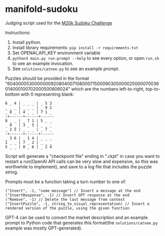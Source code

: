 # manifold-sudoku

Judging script used for the [M20k Sudoku Challenge](https://manifold.markets/Mira/will-a-prompt-that-enables-gpt4-to?r=TWlyYQ)

Instructions:
1. Install python.
2. Install library requirements: `pip install -r requirements.txt`
3. Set OPENAI_API_KEY environment variable
4. `python3 main.py run-prompt --help` to see every option, or open `run.sh` to see an example invocation.
5. See `solutions/catnee.py` to see an example prompt.

Puzzles should be provided in the format "604000053000000092080400710800071500090305000025000070036014000100702000500806024" which are the numbers left-to-right, top-to-bottom with 0 representing blank:
```
6 _ 4 | _ _ _ | _ 5 3
_ _ _ | _ _ _ | _ 9 2
_ 8 _ | 4 _ _ | 7 1 _
-+------+------+------
8 _ _ | _ 7 1 | 5 _ _
_ 9 _ | 3 _ 5 | _ _ _
_ 2 5 | _ _ _ | _ 7 _
-+------+------+------
_ 3 6 | _ 1 4 | _ _ _
1 _ _ | 7 _ 2 | _ _ _
5 _ _ | 8 _ 6 | _ 2 4
```

Script will generate a "checkpoint file" ending in ".ckpt" in case you want to restart a run(OpenAI API calls can be very slow and expensive, so this was worthwhile to implement), and save to a log file that includes the puzzle string.

Prompts must be a function taking a turn number to one of:
```
("Insert", -1, "some message") // Insert a message at the end
("InsertResponse", -1) // Insert GPT response at the end
("Remove", -1) // Delete the last message from context
("InsertPuzzle", -1, string_to_visual_representation) // Insert a rendered version of the puzzle, using the given function
```

GPT-4 can be used to convert the market description and an example prompt to Python code that generates this format(the `solutions/catnee.py` example was mostly GPT-generated).

